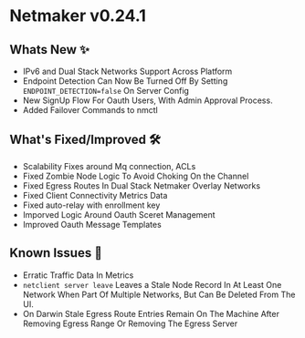 # Netmaker v0.24.1

## Whats New ✨

- IPv6 and Dual Stack Networks Support Across Platform
- Endpoint Detection Can Now Be Turned Off By Setting `ENDPOINT_DETECTION=false` On Server Config
- New SignUp Flow For Oauth Users, With Admin Approval Process.
- Added Failover Commands to nmctl

## What's Fixed/Improved 🛠

- Scalability Fixes around Mq connection, ACLs
- Fixed Zombie Node Logic To Avoid Choking On the Channel
- Fixed Egress Routes In Dual Stack Netmaker Overlay Networks
- Fixed Client Connectivity Metrics Data
- Fixed auto-relay with enrollment key
- Imporved Logic Around Oauth Sceret Management
- Improved Oauth Message Templates

## Known Issues 🐞

- Erratic Traffic Data In Metrics
- `netclient server leave` Leaves a Stale Node Record In At Least One Network When Part Of Multiple Networks, But Can Be Deleted From The UI.
- On Darwin Stale Egress Route Entries Remain On The Machine After Removing Egress Range Or Removing The Egress Server
